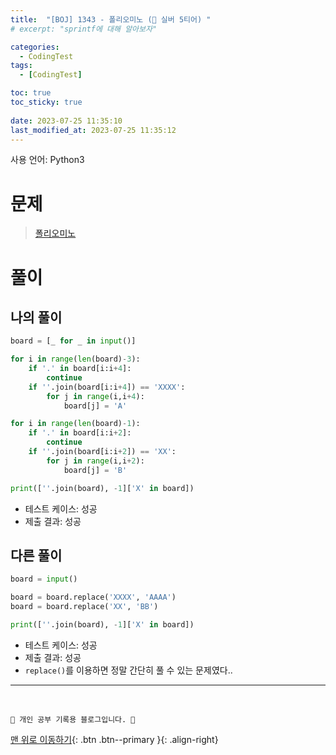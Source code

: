 ```yaml
---
title:  "[BOJ] 1343 - 폴리오미노 (🥈 실버 5티어) "
# excerpt: "sprintf에 대해 알아보자"

categories:
  - CodingTest
tags:
  - [CodingTest]

toc: true
toc_sticky: true
 
date: 2023-07-25 11:35:10
last_modified_at: 2023-07-25 11:35:12
---
```


사용 언어: Python3

# 문제
> [폴리오미노](https://www.acmicpc.net/problem/1343)

# 풀이
## 나의 풀이
```py
board = [_ for _ in input()]

for i in range(len(board)-3):
    if '.' in board[i:i+4]:
        continue
    if ''.join(board[i:i+4]) == 'XXXX':
        for j in range(i,i+4):
            board[j] = 'A'

for i in range(len(board)-1):
    if '.' in board[i:i+2]:
        continue
    if ''.join(board[i:i+2]) == 'XX':
        for j in range(i,i+2):
            board[j] = 'B'

print([''.join(board), -1]['X' in board])
```
- 테스트 케이스: 성공
- 제출 결과: 성공

## 다른 풀이
```py
board = input()

board = board.replace('XXXX', 'AAAA')
board = board.replace('XX', 'BB')

print([''.join(board), -1]['X' in board])
```
- 테스트 케이스: 성공
- 제출 결과: 성공
- `replace()`를 이용하면 정말 간단히 풀 수 있는 문제였다..






***
<br>


    💛 개인 공부 기록용 블로그입니다. 👻

[맨 위로 이동하기](#){: .btn .btn--primary }{: .align-right}